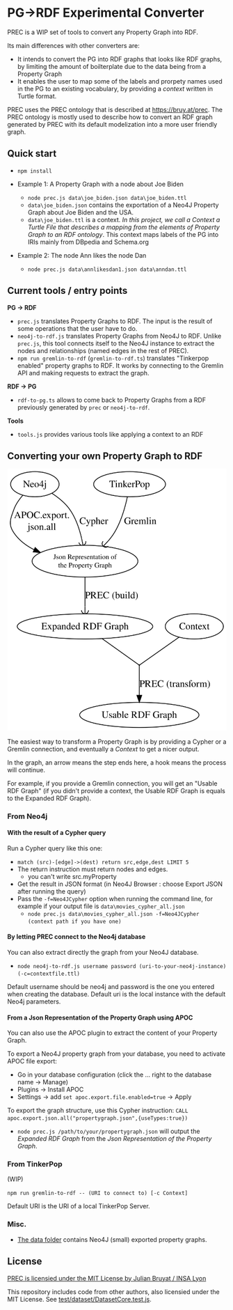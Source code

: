 # PG->RDF Experimental Converter

PREC is a WIP set of tools to convert any Property Graph into RDF.

Its main differences with other converters are:
- It intends to convert the PG into RDF graphs that looks like RDF graphs, by
limiting the amount of boilterplate due to the data being from a Property Graph
- It enables the user to map some of the labels and prorpety names used in the
PG to an existing vocabulary, by providing a *context* written in Turtle format.

PREC uses the PREC ontology that is described at https://bruy.at/prec. The PREC
ontology is mostly used to describe how to convert an RDF graph generated by
PREC with its default modelization into a more user friendly graph.

## Quick start

- `npm install`

- Example 1: A Property Graph with a node about Joe Biden
    - `node prec.js data\joe_biden.json data\joe_biden.ttl`
    - `data\joe_biden.json` contains the exportation of a Neo4J Property Graph
    about Joe Biden and the USA.
    - `data\joe_biden.ttl` is a context. *In this project, we call a*
    *Context a Turtle File that describes a mapping from the elements of Property*
    *Graph to an RDF ontology*. This context maps labels of the PG into IRIs
    mainly from DBpedia and Schema.org

- Example 2: The node Ann likes the node Dan
    - `node prec.js data\annlikesdan1.json data\anndan.ttl`


## Current tools / entry points

**PG -> RDF**

- `prec.js` translates Property Graphs to RDF. The input is the result of some
operations that the user have to do.
- `neo4j-to-rdf.js` translates Property Graphs from Neo4J to RDF. Unlike
`prec.js`, this tool connects itself to the Neo4J instance to extract the nodes
and relationships (named edges in the rest of PREC).
- `npm run gremlin-to-rdf` (`gremlin-to-rdf.ts`) translates "Tinkerpop enabled"
property graphs to RDF. It works by connecting to the Gremlin API and making
requests to extract the graph.

**RDF -> PG**

- `rdf-to-pg.ts` allows to come back to Property Graphs from a RDF previously
generated by `prec` or `neo4j-to-rdf`.

**Tools**

- `tools.js` provides various tools like applying a context to an RDF 



## Converting your own Property Graph to RDF

![](docs/general_process.svg)

The easiest way to transform a Property Graph is by providing a Cypher or a
Gremlin connection, and eventually a *Context* to get a nicer output.

In the graph, an arrow means the step ends here, a hook means the process
will continue.

For example, if you provide a Gremlin connection, you will get an "Usable RDF
Graph" (if you didn't provide a context, the Usable RDF Graph is equals to the
Expanded RDF Graph).

### From Neo4j

#### With the result of a Cypher query

Run a Cypher query like this one:
- `match (src)-[edge]->(dest) return src,edge,dest LIMIT 5`
- The return instruction must return nodes and edges.
    - you can't write src.myProperty
- Get the result in JSON format (in Neo4J Browser : choose Export JSON after running the query)
- Pass the `-f=Neo4JCypher` option when running the command line, for example if your output file is `data\movies_cypher_all.json`
    - `node prec.js data\movies_cypher_all.json -f=Neo4JCypher (context path if you have one)`

#### By letting PREC connect to the Neo4j database

You can also extract directly the graph from your Neo4J database.

- `node neo4j-to-rdf.js username password (uri-to-your-neo4j-instance) (-c=contextfile.ttl)`

Default username should be neo4j and password is the one you entered when
creating the database. Default uri is the local instance with the default Neo4j
parameters.


#### From a Json Representation of the Property Graph using APOC


You can also use the APOC plugin to extract the content of your Property Graph.

To export a Neo4J property graph from your database, you need to activate APOC file export:
- Go in your database configuration (click the ... right to the database name -> Manage)
- Plugins -> Install APOC
- Settings -> add `set apoc.export.file.enabled=true` -> Apply

To export the graph structure, use this Cypher instruction: 
`CALL apoc.export.json.all("propertygraph.json",{useTypes:true})`

<!--
(An easy (and hack-y) way to find where the file is is to use an invalid path like `CALL apoc.export.json.all("/this/is/invalid",{useTypes:true})` so the Java exception tells the complete path )
-->

- `node prec.js /path/to/your/propertygraph.json` will output the *Expanded RDF Graph*
from the *Json Representation of the Property Graph*.


### From TinkerPop

(WIP)

`npm run gremlin-to-rdf -- (URI to connect to) [-c Context]`

Default URI is the URI of a local TinkerPop Server.



### Misc.

- [The data folder](data) contains Neo4J (small) exported property graphs.


## License

[PREC is licensied under the MIT License by Julian Bruyat / INSA Lyon](LICENSE)

This repository includes code from other authors, also licensied under the MIT
License. See [test/dataset/DatasetCore.test.js](test/dataset/DatasetCore.test.js).
